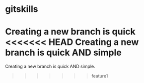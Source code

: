 # gitskills
Creating a new branch is quick
<<<<<<< HEAD
Creating a new branch is quick AND simple
=======
Creating a new branch is quick AND simple.
>>>>>>> feature1
